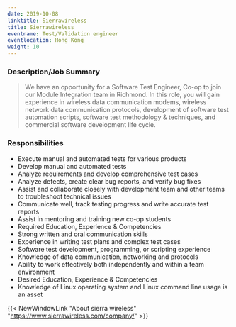 ```yaml
---
date: 2019-10-08
linktitle: Sierrawireless
title: Sierrawireless
eventname: Test/Validation engineer
eventlocation: Hong Kong
weight: 10
---
```


### Description/Job Summary

> We have an opportunity for a Software Test Engineer, Co-op to join our Module Integration team in Richmond. In this role, you will gain experience in wireless data communication modems, wireless network data communication protocols, development of software test automation scripts, software test methodology & techniques, and commercial software development life cycle.

### Responsibilities

- Execute manual and automated tests for various products
- Develop manual and automated tests
- Analyze requirements and develop comprehensive test cases
- Analyze defects, create clear bug reports, and verify bug fixes
- Assist and collaborate closely with development team and other teams to troubleshoot technical issues
- Communicate well, track testing progress and write accurate test reports
- Assist in mentoring and training new co-op students
- Required Education, Experience & Competencies
- Strong written and oral communication skills
- Experience in writing test plans and complex test cases
- Software test development, programming, or scripting experience
- Knowledge of data communication, networking and protocols
- Ability to work effectively both independently and within a team environment
- Desired Education, Experience & Competencies
- Knowledge of Linux operating system and Linux command line usage is an asset

{{< NewWindowLink "About sierra wireless" "https://www.sierrawireless.com/company/" >}}
